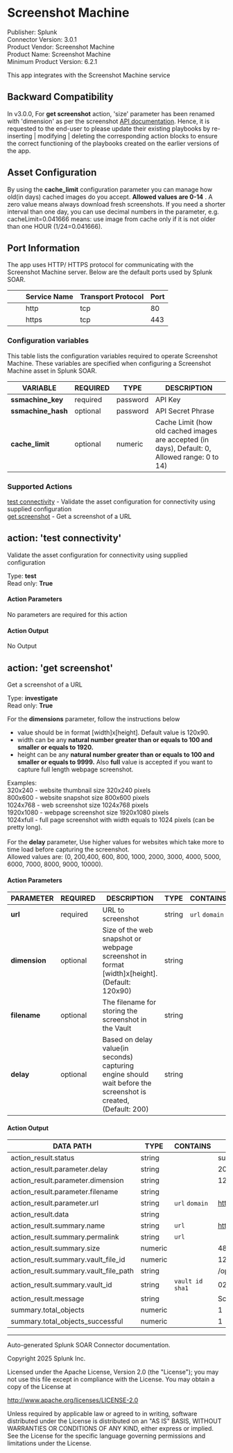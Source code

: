 # Screenshot Machine

Publisher: Splunk \
Connector Version: 3.0.1 \
Product Vendor: Screenshot Machine \
Product Name: Screenshot Machine \
Minimum Product Version: 6.2.1

This app integrates with the Screenshot Machine service

## Backward Compatibility

In v3.0.0, For **get screenshot** action, 'size' parameter has been renamed with 'dimension' as per the screenshot [API documentation](https://www.screenshotmachine.com/website-screenshot-api.php). Hence, it is requested to the
end-user to please update their existing playbooks by re-inserting | modifying | deleting the
corresponding action blocks to ensure the correct functioning of the playbooks created on the
earlier versions of the app.

## Asset Configuration

By using the **cache_limit** configuration parameter you can manage how old(in days) cached images
do you accept. **Allowed values are 0-14** . A zero value means always download fresh screenshots.
If you need a shorter interval than one day, you can use decimal numbers in the parameter, e.g.
cacheLimit=0.041666 means: use image from cache only if it is not older than one HOUR
(1/24=0.041666).

## Port Information

The app uses HTTP/ HTTPS protocol for communicating with the Screenshot Machine server. Below are
the default ports used by Splunk SOAR.

|         Service Name | Transport Protocol | Port |
|----------------------|--------------------|------|
|         http | tcp | 80 |
|         https | tcp | 443 |

### Configuration variables

This table lists the configuration variables required to operate Screenshot Machine. These variables are specified when configuring a Screenshot Machine asset in Splunk SOAR.

VARIABLE | REQUIRED | TYPE | DESCRIPTION
-------- | -------- | ---- | -----------
**ssmachine_key** | required | password | API Key |
**ssmachine_hash** | optional | password | API Secret Phrase |
**cache_limit** | optional | numeric | Cache Limit (how old cached images are accepted (in days), Default: 0, Allowed range: 0 to 14) |

### Supported Actions

[test connectivity](#action-test-connectivity) - Validate the asset configuration for connectivity using supplied configuration \
[get screenshot](#action-get-screenshot) - Get a screenshot of a URL

## action: 'test connectivity'

Validate the asset configuration for connectivity using supplied configuration

Type: **test** \
Read only: **True**

#### Action Parameters

No parameters are required for this action

#### Action Output

No Output

## action: 'get screenshot'

Get a screenshot of a URL

Type: **investigate** \
Read only: **True**

For the <b>dimensions</b> parameter, follow the instructions below<br> <ul> <li>value should be in format [width]x[height]. Default value is 120x90.</li><li>width can be any <b>natural number greater than or equals to 100 and smaller or equals to 1920.</b></li><li>height can be any <b>natural number greater than or equals to 100 and smaller or equals to 9999.</b> Also <b>full</b> value is accepted if you want to capture full length webpage screenshot.</li></ul>Examples:<br>320x240 - website thumbnail size 320x240 pixels<br>800x600 - website snapshot size 800x600 pixels<br>1024x768 - web screenshot size 1024x768 pixels<br>1920x1080 - webpage screenshot size 1920x1080 pixels<br>1024xfull - full page screenshot with width equals to 1024 pixels (can be pretty long).<br><br> For the <b>delay</b> parameter, Use higher values for websites which take more to time load before capturing the screenshot. <br> Allowed values are: (0, 200,400, 600, 800, 1000, 2000, 3000, 4000, 5000, 6000, 7000, 8000, 9000, 10000).

#### Action Parameters

PARAMETER | REQUIRED | DESCRIPTION | TYPE | CONTAINS
--------- | -------- | ----------- | ---- | --------
**url** | required | URL to screenshot | string | `url` `domain` |
**dimension** | optional | Size of the web snapshot or webpage screenshot in format [width]x[height]. (Default: 120x90) | string | |
**filename** | optional | The filename for storing the screenshot in the Vault | string | |
**delay** | optional | Based on delay value(in seconds) capturing engine should wait before the screenshot is created, (Default: 200) | string | |

#### Action Output

DATA PATH | TYPE | CONTAINS | EXAMPLE VALUES
--------- | ---- | -------- | --------------
action_result.status | string | | success failed |
action_result.parameter.delay | string | | 200 3000 |
action_result.parameter.dimension | string | | 122x123 123xfull |
action_result.parameter.filename | string | | |
action_result.parameter.url | string | `url` `domain` | https://www.testurl.com |
action_result.data | string | | |
action_result.summary.name | string | `url` | https://www.testurl.com_screenshot.jpg |
action_result.summary.permalink | string | `url` | |
action_result.summary.size | numeric | | 48692 |
action_result.summary.vault_file_id | numeric | | 123 |
action_result.summary.vault_file_path | string | | /opt/phantom/vault/02/5a/025a0aed68c79a9dc14fa11654ed9a21d521f79e |
action_result.summary.vault_id | string | `vault id` `sha1` | 025a0aed68c79a9dc14fa11654ed9a21d521f79e |
action_result.message | string | | Screenshot downloaded successfully |
summary.total_objects | numeric | | 1 |
summary.total_objects_successful | numeric | | 1 |

______________________________________________________________________

Auto-generated Splunk SOAR Connector documentation.

Copyright 2025 Splunk Inc.

Licensed under the Apache License, Version 2.0 (the "License");
you may not use this file except in compliance with the License.
You may obtain a copy of the License at

http://www.apache.org/licenses/LICENSE-2.0

Unless required by applicable law or agreed to in writing,
software distributed under the License is distributed on an "AS IS" BASIS,
WITHOUT WARRANTIES OR CONDITIONS OF ANY KIND, either express or implied.
See the License for the specific language governing permissions and limitations under the License.
